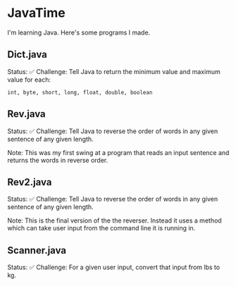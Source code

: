 # JavaTime
I'm learning Java. Here's some programs I made. 

## Dict.java
Status: ✅ 
Challenge: Tell Java to return the minimum value and maximum value for each: 
```
int, byte, short, long, float, double, boolean
```

## Rev.java
Status: ✅ 
Challenge: Tell Java to reverse the order of words in any given sentence of any given length.

Note: This was my first swing at a program that reads an input sentence and returns the words in reverse order. 

## Rev2.java
Status: ✅ 
Challenge: Tell Java to reverse the order of words in any given sentence of any given length.

Note: This is the final version of the the reverser. Instead it uses a method which can take user input from the command line it is running in. 

## Scanner.java
Status: ✅ 
Challenge: For a given user input, convert that input from lbs to kg. 
